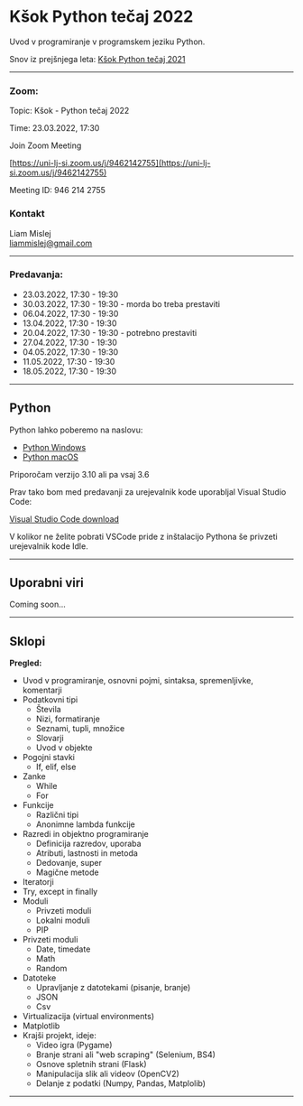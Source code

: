 # Kšok Python tečaj 2022
Uvod v programiranje v programskem jeziku Python. 

Snov iz prejšnjega leta:
[Kšok Python tečaj 2021](https://github.com/15minutOdmora/Ksok-Python-tecaj)

---

### Zoom:

Topic: Kšok - Python tečaj 2022

Time: 23.03.2022, 17:30

Join Zoom Meeting

[https://uni-lj-si.zoom.us/j/9462142755](https://uni-lj-si.zoom.us/j/9462142755)

Meeting ID: 946 214 2755

### Kontakt

Liam Mislej  
liammislej@gmail.com  

---

### Predavanja:

- 23.03.2022, 17:30 - 19:30
- 30.03.2022, 17:30 - 19:30 - morda bo treba prestaviti
- 06.04.2022, 17:30 - 19:30
- 13.04.2022, 17:30 - 19:30
- 20.04.2022, 17:30 - 19:30 - potrebno prestaviti
- 27.04.2022, 17:30 - 19:30
- 04.05.2022, 17:30 - 19:30
- 11.05.2022, 17:30 - 19:30
- 18.05.2022, 17:30 - 19:30

---

## Python

Python lahko poberemo na naslovu:
- [Python Windows](https://www.python.org/downloads/windows/)
- [Python macOS](https://www.python.org/downloads/macos/)

Priporočam verzijo 3.10 ali pa vsaj 3.6

Prav tako bom med predavanji za urejevalnik kode uporabljal Visual Studio Code:

[Visual Studio Code download](https://code.visualstudio.com/)

V kolikor ne želite pobrati VSCode pride z inštalacijo Pythona še privzeti urejevalnik kode Idle.

---

## Uporabni viri

Coming soon...

---

## Sklopi 

**Pregled:**

- Uvod v programiranje, osnovni pojmi, sintaksa, spremenljivke, komentarji
- Podatkovni tipi
    - Števila
    - Nizi, formatiranje
    - Seznami, tupli, množice
    - Slovarji
    - Uvod v objekte
- Pogojni stavki
    - If, elif, else
- Zanke
    - While
    - For
- Funkcije
    - Različni tipi
    - Anonimne lambda funkcije
- Razredi in objektno programiranje
    - Definicija razredov, uporaba
    - Atributi, lastnosti in metoda
    - Dedovanje, super
    - Magične metode
- Iteratorji
- Try, except in finally
- Moduli
    - Privzeti moduli
    - Lokalni moduli
    - PIP
- Privzeti moduli
    - Date, timedate
    - Math
    - Random
- Datoteke
    - Upravljanje z datotekami (pisanje, branje)
    - JSON
    - Csv
- Virtualizacija (virtual environments)
- Matplotlib
- Krajši projekt, ideje:
    - Video igra (Pygame)
    - Branje strani ali "web scraping" (Selenium, BS4)
    - Osnove spletnih strani (Flask)
    - Manipulacija slik ali videov (OpenCV2)
    - Delanje z podatki (Numpy, Pandas, Matplolib)

---
